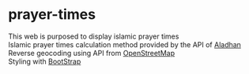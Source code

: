 # prayer-times  
  
This web is purposed to display islamic prayer times  
Islamic prayer times calculation method provided by the API of [Aladhan](https://aladhan.com)  
Reverse geocoding using API from [OpenStreetMap](https://openstreetmap.com)  
Styling with [BootStrap](getbootstrap.com)  
